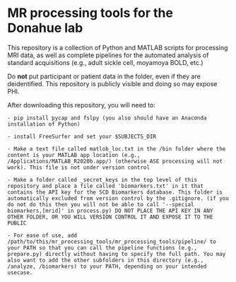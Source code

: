 # MR processing tools for the Donahue lab

This repository is a collection of Python and MATLAB scripts for processing MRI data, as well as complete pipelines for the automated analysis of standard acquisitions (e.g., adult sickle cell, moyamoya BOLD, etc.)

Do **not** put participant or patient data in the folder, even if they are deidentified. This repository is publicly visible and doing so may expose PHI.


After downloading this repository, you will need to:

	- pip install pycap and fslpy (you also should have an Anaconda installation of Python)

	- install FreeSurfer and set your $SUBJECTS_DIR

	- Make a text file called matlob_loc.txt in the /bin folder where the content is your MATLAB app location (e.g., /Applications/MATLAB_R2020b.app/) (otherwise ASE processing will not work). This file is not under version control

	- Make a folder called _secret_keys in the top level of this repository and place a file called 'biomarkers.txt' in it that contains the API key for the SCD Biomarkers database. This folder is automatically excluded from version control by the .gitignore. (if you do not do this then you will not be able to call '--special biomarkers,[mrid]' in process.py) DO NOT PLACE THE API KEY IN ANY OTHER FOLDER, OR YOU WILL VERSION CONTROL IT AND EXPOSE IT TO THE PUBLIC

	- For ease of use, add /path/to/this/mr_processing_tools/mr_processing_tools/pipeline/ to your PATH so that you can call the pipeline functions (e.g., prepare.py) directly without having to specify the full path. You may also want to add the other subfolders in this directory (e.g., /analyze, /biomarkers) to your PATH, depending on your intended usecase.